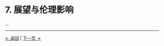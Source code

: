 # 7. 展望与伦理影响

...

---
<div class="navigation-links">
<a href="06_我们的实际任务.md" class="nav-link prev-link">← 返回</a> | <a href="08_意识的未来.md" class="nav-link next-link">下一页 →</a>
</div>
